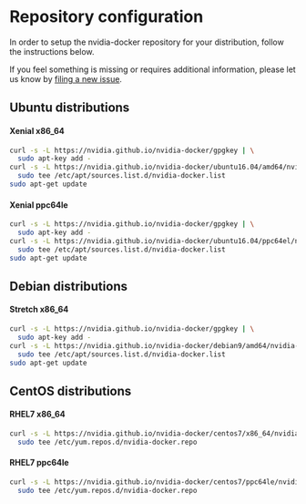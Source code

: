 # Repository configuration

In order to setup the nvidia-docker repository for your distribution, follow the instructions below.

If you feel something is missing or requires additional information, please let us know by [filing a new issue](https://github.com/NVIDIA/nvidia-docker/issues/new).

## Ubuntu distributions

#### Xenial x86_64

```bash
curl -s -L https://nvidia.github.io/nvidia-docker/gpgkey | \
  sudo apt-key add -
curl -s -L https://nvidia.github.io/nvidia-docker/ubuntu16.04/amd64/nvidia-docker.list | \
  sudo tee /etc/apt/sources.list.d/nvidia-docker.list
sudo apt-get update
```

#### Xenial ppc64le

```bash
curl -s -L https://nvidia.github.io/nvidia-docker/gpgkey | \
  sudo apt-key add -
curl -s -L https://nvidia.github.io/nvidia-docker/ubuntu16.04/ppc64el/nvidia-docker.list | \
  sudo tee /etc/apt/sources.list.d/nvidia-docker.list
sudo apt-get update
```

## Debian distributions

#### Stretch x86_64

```bash
curl -s -L https://nvidia.github.io/nvidia-docker/gpgkey | \
  sudo apt-key add -
curl -s -L https://nvidia.github.io/nvidia-docker/debian9/amd64/nvidia-docker.list | \
  sudo tee /etc/apt/sources.list.d/nvidia-docker.list
sudo apt-get update
```

## CentOS distributions

#### RHEL7 x86_64

```bash
curl -s -L https://nvidia.github.io/nvidia-docker/centos7/x86_64/nvidia-docker.repo | \
  sudo tee /etc/yum.repos.d/nvidia-docker.repo
```

#### RHEL7 ppc64le
```bash
curl -s -L https://nvidia.github.io/nvidia-docker/centos7/ppc64le/nvidia-docker.repo | \
  sudo tee /etc/yum.repos.d/nvidia-docker.repo
```
